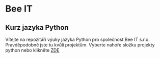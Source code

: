 # Bee IT

## Kurz jazyka Python

Vítejte na repozitáři výuky jazyka Python pro společnost Bee IT s.r.o. Pravděpodobně jste tu kvůli projektům. Vyberte nahoře složku projekty python nebo klikněte [ZDE](./projekty%20python/)